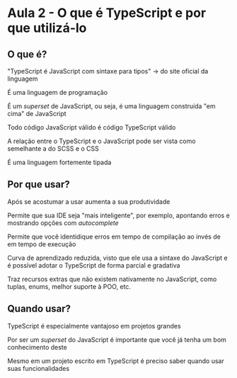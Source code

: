 # Aula 2 - O que é TypeScript e por que utilizá-lo

## O que é?

"TypeScript é JavaScript com sintaxe para tipos" -> do site oficial da linguagem

É uma linguagem de programação

É um *superset* de JavaScript, ou seja, é uma linguagem construída "em cima" de JavaScript

Todo código JavaScript válido é código TypeScript válido

A relação entre o TypeScript e o JavaScript pode ser vista como semelhante a do SCSS e o CSS

É uma linguagem fortemente tipada

## Por que usar?

Após se acostumar a usar aumenta a sua produtividade

Permite que sua IDE seja "mais inteligente", por exemplo, apontando erros e mostrando opções com *autocomplete*

Permite que você identidique erros em tempo de compilação ao invés de em tempo de execução

Curva de aprendizado reduzida, visto que ele usa a sintaxe do JavaScript e é possível adotar o TypeScript de forma parcial e gradativa

Traz recursos extras que não existem nativamente no JavaScript, como tuplas, enums, melhor suporte à POO, etc.

## Quando usar?

TypeScript é especialmente vantajoso em projetos grandes

Por ser um *superset* do JavaScript é importante que você já tenha um bom conhecimento deste

Mesmo em um projeto escrito em TypeScript é preciso saber quando usar suas funcionalidades